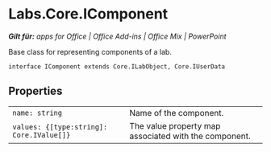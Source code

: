 
# Labs.Core.IComponent

 _**Gilt für:** apps for Office | Office Add-ins | Office Mix | PowerPoint_

Base class for representing components of a lab.

```
interface IComponent extends Core.ILabObject, Core.IUserData
```


## Properties


|||
|:-----|:-----|
| `name: string`|Name of the component.|
| `values: {[type:string]: Core.IValue[]}`|The value property map associated with the component.|
